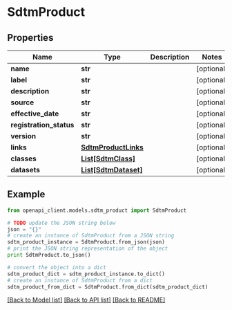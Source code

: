 # SdtmProduct


## Properties
Name | Type | Description | Notes
------------ | ------------- | ------------- | -------------
**name** | **str** |  | [optional] 
**label** | **str** |  | [optional] 
**description** | **str** |  | [optional] 
**source** | **str** |  | [optional] 
**effective_date** | **str** |  | [optional] 
**registration_status** | **str** |  | [optional] 
**version** | **str** |  | [optional] 
**links** | [**SdtmProductLinks**](SdtmProductLinks.md) |  | [optional] 
**classes** | [**List[SdtmClass]**](SdtmClass.md) |  | [optional] 
**datasets** | [**List[SdtmDataset]**](SdtmDataset.md) |  | [optional] 

## Example

```python
from openapi_client.models.sdtm_product import SdtmProduct

# TODO update the JSON string below
json = "{}"
# create an instance of SdtmProduct from a JSON string
sdtm_product_instance = SdtmProduct.from_json(json)
# print the JSON string representation of the object
print SdtmProduct.to_json()

# convert the object into a dict
sdtm_product_dict = sdtm_product_instance.to_dict()
# create an instance of SdtmProduct from a dict
sdtm_product_from_dict = SdtmProduct.from_dict(sdtm_product_dict)
```
[[Back to Model list]](../README.md#documentation-for-models) [[Back to API list]](../README.md#documentation-for-api-endpoints) [[Back to README]](../README.md)


